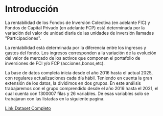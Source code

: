 # **Introducción**

La rentabilidad de los Fondos de Inversión Colectiva (en adelante FIC) y Fondos de Capital Privado (en adelante FCP) está determinada por la variación del valor de unidad diaria de las unidades de inversión llamadas "Participaciones".

La rentabilidad está determinada por la diferencia entre los ingresos y gastos del fondo. Los ingresos corresponden a la variación de la evolución del valor de mercado de los activos que componen el portafolio de inversiones de FCI y/o FCP (acciones,bonos,etc). 

La base de datos completa inicia desde el año 2016 hasta el actual 2025, con regulares actualizaciones cada día hábil. Teniendo en cuenta la gran extensión de los datos, la dividimos en dos grupos. En este análisis trabajaremos con el grupo comprendido desde el año 2016 hasta el 2021, el cual cuenta con 1300007 filas y 26 variables. De esas variables solo se trabajaran con las listadas en la siguiente pagina.

[Link Dataset Completo](https://www.datos.gov.co/Hacienda-y-Cr-dito-P-blico/Rentabilidades-de-los-Fondos-de-Inversi-n-Colectiv/qhpu-8ixx/data_preview)



